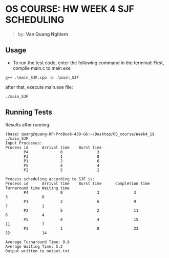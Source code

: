 # OS COURSE: HW WEEK 4 SJF SCHEDULING
> by: **Van Quang Nghiem**
## Usage
* To run the test code, enter the following command in the terminal:
First, complie main.c to main.exe
```shell
g++ .\main_SJF.cpp -o .\main_SJF
```
after that, execute main.exe file:
```shell
./main_SJF
```
## Running Tests
Results after running:
```shell
(base) quang@quang-HP-ProBook-430-G6:~/Desktop/OS_course/Week4_1$ ./main_SJF
Input Processes:
Process id      Arrival time    Burst time
        P4              0               3
        P3              1               8
        P1              2               6
        P5              4               4
        P2              5               2

Process scheduling according to SJF is:
Process id      Arrival time    Burst time      Completion time Turnaround time Waiting time
        P4              0               3               3               3               0
        P1              2               6               9               7               1
        P2              5               2               11              6               4
        P5              4               4               15              11              7
        P3              1               8               23              22              14

Average Turnaround Time: 9.8
Average Waiting Time: 5.2
Output written to output.txt

```
